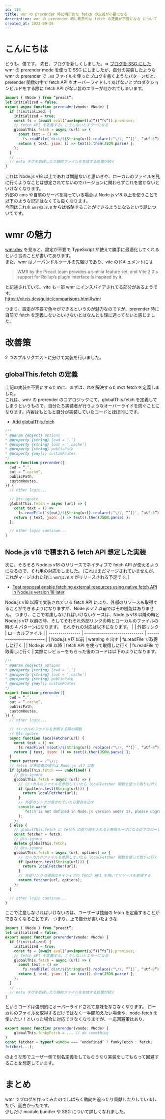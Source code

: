 ```yaml
---
id: 110
title: wmr の prerender 時に明示的な fetch の定義が不要になる
description: wmr の prerender 時に明示的な fetch の定義が不要になる について
created_at: 2022-09-26
---
```


# こんにちは

どうも、僕です。
先日、ブログを新しくしました。=> [ブログを SSG にした](/post/109)  
wmr の prerender mode を使って SSG にしましたが、自分の実装したような wmr の prerender で `.md` ファイルを使ったブログを書くようなパターンだと、prerender 関数の中で fetch API をオーバーライドしてあげないとプロダクションビルドをする際に fetch API がない旨のエラーが吐かれてしまいます。

```javascript
import { VNode } from “preact”;
let initialized = false;
export async function prerender(vnode: VNode) {
  if (!initialized) {
    initialized = true;
    const fs = (await eval(“u=>import(u)“)(“fs”)).promises;
    // fetch API を定義する、こうしないとエラーになる
    globalThis.fetch = async (url) => {
      const text = () =>
        fs.readFile(`dist/${String(url).replace(/^\//, “”)}`, “utf-8”);
      return { text, json: () => text().then(JSON.parse) };
    };
  }
  // ...
  // meta タグを取得したり静的ファイルを生成する処理が続く
}
```

これは Node.js v18 以上であれば問題ないと思いきや、ローカルのファイルを見に行くようなことは想定されてないのでバージョンに関わらずこれを書かないといけなくなります。  
外部の cms や自前のサーバを持っている場合は Node.js v18 以上を使うことで以下のような記述はなくても良くなります。  
今回はこれを `wmr@3.8.0` からは省略することができるようになるという話についてです。

# wmr の魅力

[wmr.dev](https://wmr.dev/) を見ると、設定が不要で TypeScript が使えて勝手に最適化してくれるという旨のことが書いてあります。  
また、wmr はノーバンドルツールの先駆けであり、vite のドキュメントには

> WMR by the Preact team provides a similar feature set, and Vite 2.0's support for Rollup’s plugin interface is inspired by it.

と記述されていて、vite も一部 wmr にインスパイアされてる部分があるようです。  
https://vitejs.dev/guide/comparisons.html#wmr

つまり、設定が不要で色々ができるというのが魅力なのですが、prerender 時に自前で fetch を定義しないといけないとはなんとも理に適ってないと感じました。

# 改善策

2 つのプルリクエストに分けて実装を行いました。

## globalThis.fetch の定義

上記の実装を不要にするために、まずはこれを解決するための fetch を定義しました。  
これは、wmr の prerender のコアロジックにて、globalThis.fetch を定義してしまうというもので、自分たち実装者が行うようなオーバーライドを防ぐことになります。内容はもともと自分が実装していたコードとほぼ同じです。

- [Add globalThis.fetch](https://github.com/preactjs/wmr/pull/934)

```javascript
/**
* @param {object} options
* @property {string} [cwd = ‘.’]
* @property {string} [out = ‘.cache’]
* @property {string} publicPath
* @property {any[]} customRoutes
*/
export function prerender({
  cwd = “.”,
  out = “.cache”,
  publicPath,
  customRoutes,
}) {
  // other logic...

  // @ts-ignore
  globalThis.fetch = async (url) => {
    const text = () =>
      fs.readFile(`${out}/${String(url).replace(/^\//, “”)}`, “utf-8”);
    return { text, json: () => text().then(JSON.parse) };
  };

  // other logic continue...
}
```

## Node.js v18 で積まれる fetch API 想定した実装

次に、そろそろ Node.js v18 のリリースでネイティブで fetch API が使えるようになるので、それ用の対応をしました。（これはまだマージされていませんが、これがマージされた後に `wmr@3.8.0` がリリースされる予定です。）

- [Feat proposal enable fetching external resources using native fetch API in Node.js version 18 later](https://github.com/preactjs/wmr/pull/935)

Node.js v18 以降で実装されている fetch API により、外部のリソースも取得することができるようになりますが、Node.js v17 以前ではその機能はありません。
つまり、ここで考慮しなければいけないケースは、Node.js v18 以降の時と Node.js v17 以前の時、そしてそれぞれ外部リンクの時とローカルのファイルの時の 4 パターンになります。
それぞれの対応は以下になります。
| | 外部リンク | ローカルファイル |
| ---------------- | ------------------------------ | -------------------------- |
| Node.js v17 以前 | warning を出す | fs.readFile で取得しに行く |
| Node.js v18 以降 | fetch API を使って取得しに行く | fs.readFile で取得しに行く |
実際にレビューをもらった後のコードは以下のようになります。

```javascript
/**
* @param {object} options
* @property {string} [cwd = ‘.’]
* @property {string} [out = ‘.cache’]
* @property {string} publicPath
* @property {any[]} customRoutes
*/
export function prerender({
  cwd = “.”,
  out = “.cache”,
  publicPath,
  customRoutes,
}) {
  // other logic...

  // ローカルのファイルを参照する際の関数
  // @ts-ignore
  async function localFetcher(url) {
    const text = () =>
      fs.readFile(`${out}/${String(url).replace(/^\//, “”)}`, “utf-8”);
    return { text, json: () => text().then(JSON.parse) };
  }
  const pattern = /^\//;
  // fetch が未定義の場合は Node.js v17 以前
  if (globalThis.fetch === undefined) {
    // @ts-ignore
    globalThis.fetch = async (url) => {
      // ローカルのファイルを参照していたら localFetcher 関数を使って取りに行く
      if (pattern.test(String(url))) {
        return localFetcher(url);
      }
      // 外部のリンクが渡されていたら警告を出す
      console.warn(
        `fetch is not defined in Node.js version under 17, please upgrade to Node.js version 18 later`
      );
    };
  } else {
    // globalThis.fetch に fetch の戻り値を入れると無限ループになるのでコピーしておく
    const fetcher = fetch;
    // @ts-ignore
    delete globalThis.fetch;
    // @ts-ignore
    globalThis.fetch = async (url, options) => {
      // ローカルのファイルを参照していたら localFetcher 関数を使って取りに行く
      if (pattern.test(String(url))) {
        return localFetcher(url);
      }
      // 外部リンクの場合はネイティブの fetch API を用いてリソースを取得する
      return fetcher(url, options);
    };
  }

  // other logic continue...
}
```

ここで注意しなければいけないのは、ユーザーは独自の fetch を定義することができなくなることです。
つまり、上で自分が書いたような

```javascript
import { VNode } from “preact”;
let initialized = false;
export async function prerender(vnode: VNode) {
  if (!initialized) {
    initialized = true;
    const fs = (await eval(“u=>import(u)“)(“fs”)).promises;
    // fetch API を定義する、こうしないとエラーになる
    globalThis.fetch = async (url) => {
      const text = () =>
        fs.readFile(`dist/${String(url).replace(/^\//, “”)}`, “utf-8”);
      return { text, json: () => text().then(JSON.parse) };
    };
  }
  // ...
  // meta タグを取得したり静的ファイルを生成する処理が続く
}
```

というコードは強制的にオーバーライドされて意味をなさなくなります。
ローカルのファイルを取得するだけではなく一手間加えたい場合や、node-fetch を使いたい！といった場合に対応できなくなりますが、一応回避策はあり、

```javascript
export async function prerender(vnode: VNode) {
    globalThis.funkyFetch = ... // do something
}
const fetcher = typeof window === ‘undefined’ ? funkyFetch : fetch;
fetcher(...);
```

のような形でユーザー側で別名定義をしてもらうなり実装をしてもらって回避することを想定しています。

# まとめ

wmr でブログを作ってみたのでしばらく動向を追ったり貢献したりしていましたが、面白かったです。  
少しだけ module bundler や SSG について詳しくなれました。
